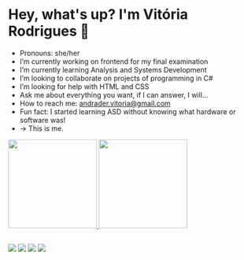 # Hey, what's up? I'm Vitória Rodrigues 👋

- Pronouns: she/her
- I’m currently working on frontend for my final examination
- I’m currently learning Analysis and Systems Development
- I’m looking to collaborate on projects of programming in C#
- I’m looking for help with HTML and CSS
- Ask me about everything you want, if I can answer, I will...
- How to reach me: andrader.vitoria@gmail.com
- Fun fact: I started learning ASD without knowing what hardware or software was!
- -> This is me.

<div> 
  <a href="https://github.com/Vih-Rodrigues">
  <img height="180cm" src="https://github-readme-stats.vercel.app/api?username=Vih-Rodrigues&show_icons=true&theme=tokyonight&include_all_commits=true&count_private=true"/>
  <img height="180cm" src="https://github-readme-stats.vercel.app/api/top-langs/?username=Vih-Rodrigues&layout=compact&langs_count=168theme=tokyonight"/>
</div>

##
  
<div>
  <a href="https://instagram.com/vitoria_rodriguesa" target="_blank"><img src="https://img.shields.io/badge/-Instagram-%23E4405F?style=for-the-badge&logo=instagram&logoColor=white" target="_blank"></a>
 <a href="https://discord.gg/Viih#4781" target="_blank"><img src="https://img.shields.io/badge/Discord-7289DA?style=for-the-badge&logo=discord&logoColor=white" target="_blank"></a> 
  <a href = "mailto:andrader.vitoria@gmail.com"><img src="https://img.shields.io/badge/-Gmail-%23333?style=for-the-badge&logo=gmail&logoColor=white" target="_blank"></a>
  <a href="https://www.linkedin.com/in/vit%C3%B3ria-mercado/" target="_blank"><img src="https://img.shields.io/badge/-LinkedIn-%230077B5?style=for-the-badge&logo=linkedin&logoColor=white" target="_blank"></a> 
</div>
